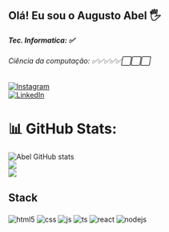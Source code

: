 ## Olá! Eu sou o Augusto Abel 🖐️
<h5>Tec. Informatica: ✅</h5>
 <h6>Ciência da computação: ✅✅✅✅✅⬜️⬜️⬜️ </h6>

[![Instagram](https://img.shields.io/badge/Instagram-E4405F?style=for-the-badge&logo=instagram&logoColor=white)](https://instagram.com/gusto_abel)<br>
[![LinkedIn](https://img.shields.io/badge/LinkedIn-%230077B5.svg?logo=linkedin&logoColor=white)](https://www.linkedin.com/in/augusto-abel-493500213/) 


# 📊 GitHub Stats:
![Abel GitHub stats](https://github-readme-stats.vercel.app/api?username=augustoabel&show_icons=true&theme=dracula&count_private=true)<br>
![](https://github-readme-streak-stats.herokuapp.com/?user=augustoabel&theme=dark&hide_border=false)<br/>
![](https://github-readme-stats.vercel.app/api/top-langs/?username=augustoabel&theme=dark&hide_border=false&include_all_commits=false&count_private=false&layout=compact)

## Stack

<div style="margin-top: 20">
  <img align="center" alt="html5" src="https://img.shields.io/badge/HTML5-E34F26?style=for-the-badge&logo=html5&logoColor=white" />
  <img align="center" alt="css" src="https://img.shields.io/badge/CSS3-1572B6?style=for-the-badge&logo=css3&logoColor=white" />
  <img align="center" alt="js" src="https://img.shields.io/badge/JavaScript-F7DF1E?style=for-the-badge&logo=javascript&logoColor=black" />
  <img align="center" alt="ts" src="https://img.shields.io/badge/TypeScript-007ACC?style=for-the-badge&logo=typescript&logoColor=white" />
  <img align="center" alt="react" src="https://img.shields.io/badge/React-20232A?style=for-the-badge&logo=react&logoColor=61DAFB" />
  <img align="center" alt="nodejs" src="https://img.shields.io/badge/Node.js-43853D?style=for-the-badge&logo=node.js&logoColor=white" />
</div><br/>
